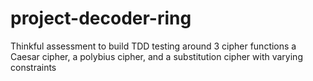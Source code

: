 # project-decoder-ring
Thinkful assessment to build TDD testing around 3 cipher functions a Caesar cipher, a polybius cipher, and a substitution cipher with varying constraints

